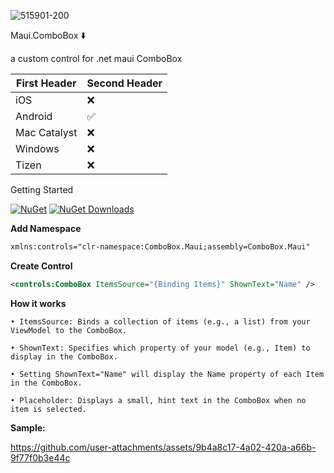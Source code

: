 ![515901-200](https://github.com/user-attachments/assets/8d35eb74-f195-4117-ad83-06e2a83b92c4)

Maui.ComboBox ⬇️

a custom control for .net maui ComboBox

 First Header  | Second Header |
| ------------- | ------------- |
| iOS  | ❌  |
| Android  | ✅  |
| Mac Catalyst	  | ❌ |
| Windows  | ❌  |
| Tizen	 | ❌  |

Getting Started

[![NuGet](https://img.shields.io/nuget/v/ComboBox.Maui.svg)](https://www.nuget.org/packages/ComboBox.Maui/) [![NuGet Downloads](https://img.shields.io/nuget/dt/ComboBox.Maui.svg)](https://www.nuget.org/packages/ComboBox.Maui/)



**Add Namespace**
```xml
xmlns:controls="clr-namespace:ComboBox.Maui;assembly=ComboBox.Maui"
```
**Create Control**
```xml
<controls:ComboBox ItemsSource="{Binding Items}" ShownText="Name" />
```
**How it works**

```
• ItemsSource: Binds a collection of items (e.g., a list) from your ViewModel to the ComboBox.

• ShownText: Specifies which property of your model (e.g., Item) to display in the ComboBox.

• Setting ShownText="Name" will display the Name property of each Item in the ComboBox.

• Placeholder: Displays a small, hint text in the ComboBox when no item is selected.
```
**Sample:**

https://github.com/user-attachments/assets/9b4a8c17-4a02-420a-a66b-9f77f0b3e44c

